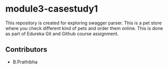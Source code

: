 # module3-casestudy1
This repository is created for exploring swagger parser. This is a pet store where you check different kind of pets and order them online.
This is done as part of Edureka Git and Github course assignment.

## Contributors
- B.Prathibha

